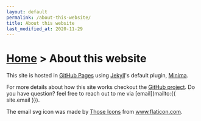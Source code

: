 ```yaml
---
layout: default
permalink: /about-this-website/
title: About this website
last_modified_at: 2020-11-29
---
```


<h1>
<a href="{% link _pages/index.md %}">Home</a>
>
About this website
</h1>

This site is hosted in [GitHub Pages](https://pages.github.com/) using [Jekyll](https://jekyllrb.com/)'s default plugin,
[Minima](https://github.com/jekyll/minima).

For more details about how this site works checkout the [GitHub project](https://github.com/angelsenra/angelsenra.github.io).
Do you have question? feel free to reach out to me via [email](mailto:{{ site.email }}).

<span>The email svg icon was made by <a href="https://www.flaticon.com/authors/those-icons" title="Those Icons">Those Icons</a> from <a href="https://www.flaticon.com/" title="Flaticon">www.flaticon.com</a>.</span>
